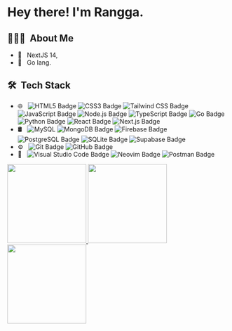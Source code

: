 <h1> Hey there! I'm Rangga.</h1>

<h2> 👨🏻‍💻 &nbsp;About Me </h2>

- 🤔 &nbsp; NextJS 14,
- 🤖 &nbsp; Go lang.

<h2> 🛠 &nbsp;Tech Stack</h2>

- 🌐 &nbsp;
  ![HTML5 Badge](https://img.shields.io/badge/HTML5-E34F26?logo=html5&logoColor=fff&style=flat)
  ![CSS3 Badge](https://img.shields.io/badge/CSS3-1572B6?logo=css3&logoColor=fff&style=flat)
  ![Tailwind CSS Badge](https://img.shields.io/badge/Tailwind%20CSS-06B6D4?logo=tailwindcss&logoColor=fff&style=flat)
  ![JavaScript Badge](https://img.shields.io/badge/JavaScript-F7DF1E?logo=javascript&logoColor=000&style=flat)
  ![Node.js Badge](https://img.shields.io/badge/Node.js-393?logo=nodedotjs&logoColor=fff&style=flat)
  ![TypeScript Badge](https://img.shields.io/badge/TypeScript-3178C6?logo=typescript&logoColor=fff&style=flat)
  ![Go Badge](https://img.shields.io/badge/Go-00ADD8?logo=go&logoColor=fff&style=flat)
  ![Python Badge](https://img.shields.io/badge/Python-3776AB?logo=python&logoColor=fff&style=flat)
  ![React Badge](https://img.shields.io/badge/React-61DAFB?logo=react&logoColor=000&style=flat)
  ![Next.js Badge](https://img.shields.io/badge/Next.js-000?logo=nextdotjs&logoColor=fff&style=flat)
- 🛢 &nbsp;
  ![MySQL](https://img.shields.io/badge/-MySQL-333333?style=flat&logo=mysql)
  ![MongoDB Badge](https://img.shields.io/badge/MongoDB-47A248?logo=mongodb&logoColor=fff&style=flat)
  ![Firebase Badge](https://img.shields.io/badge/Firebase-FFCA28?logo=firebase&logoColor=000&style=flat)
  ![PostgreSQL Badge](https://img.shields.io/badge/PostgreSQL-4169E1?logo=postgresql&logoColor=fff&style=flat)
  ![SQLite Badge](https://img.shields.io/badge/SQLite-003B57?logo=sqlite&logoColor=fff&style=flat)
  ![Supabase Badge](https://img.shields.io/badge/Supabase-3FCF8E?logo=supabase&logoColor=fff&style=flat)
- ⚙️ &nbsp;
 ![Git Badge](https://img.shields.io/badge/Git-F05032?logo=git&logoColor=fff&style=flat)
  ![GitHub Badge](https://img.shields.io/badge/GitHub-181717?logo=github&logoColor=fff&style=flat)
- 🔧 &nbsp;
 ![Visual Studio Code Badge](https://img.shields.io/badge/Visual%20Studio%20Code-007ACC?logo=visualstudiocode&logoColor=fff&style=flat)
 ![Neovim Badge](https://img.shields.io/badge/Neovim-57A143?logo=neovim&logoColor=fff&style=flat)
 ![Postman Badge](https://img.shields.io/badge/Postman-FF6C37?logo=postman&logoColor=fff&style=flat)
  <br/>

<a href="https://github.com/Rangga056">
  <img height="180em" src="https://github-readme-stats-1bae.vercel.app/api/?username=Rangga056&show_icons=true&include_all_commits=true&count_private=true&role=OWNER,ORGANIZATION_MEMBER,COLLABORATOR" />
  <img height="180em" src="https://github-readme-stats-1bae.vercel.app/api/top-langs/?username=Rangga056&show_icons=true&include_all_commits=true&count_private=true&role=OWNER,ORGANIZATION_MEMBER,COLLABORATOR" />
  <br/>
  <img height="180em" src="https://github-profile-trophy.vercel.app/?username=Rangga056&theme=onedark" />
</a>
